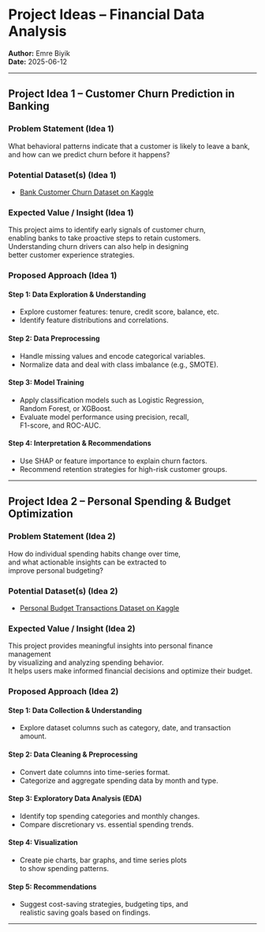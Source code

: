 # Project Ideas – Financial Data Analysis

**Author:** Emre Biyik  
**Date:** 2025-06-12

---

## Project Idea 1 – Customer Churn Prediction in Banking

### Problem Statement (Idea 1)

What behavioral patterns indicate that a customer is likely to leave a bank,  
and how can we predict churn before it happens?

### Potential Dataset(s) (Idea 1)

- [Bank Customer Churn Dataset on Kaggle](https://www.kaggle.com/datasets/barelydedicated/bank-customer-churn-modeling)

### Expected Value / Insight (Idea 1)

This project aims to identify early signals of customer churn,  
enabling banks to take proactive steps to retain customers.  
Understanding churn drivers can also help in designing  
better customer experience strategies.

### Proposed Approach (Idea 1)

#### Step 1: Data Exploration & Understanding

- Explore customer features: tenure, credit score, balance, etc.  
- Identify feature distributions and correlations.

#### Step 2: Data Preprocessing

- Handle missing values and encode categorical variables.  
- Normalize data and deal with class imbalance (e.g., SMOTE).

#### Step 3: Model Training

- Apply classification models such as Logistic Regression,  
  Random Forest, or XGBoost.  
- Evaluate model performance using precision, recall,  
  F1-score, and ROC-AUC.

#### Step 4: Interpretation & Recommendations

- Use SHAP or feature importance to explain churn factors.  
- Recommend retention strategies for high-risk customer groups.

---

## Project Idea 2 – Personal Spending & Budget Optimization

### Problem Statement (Idea 2)

How do individual spending habits change over time,  
and what actionable insights can be extracted to  
improve personal budgeting?

### Potential Dataset(s) (Idea 2)

- [Personal Budget Transactions Dataset on Kaggle](https://www.kaggle.com/datasets/ismetsemedov/personal-budget-transactions-dataset)

### Expected Value / Insight (Idea 2)

This project provides meaningful insights into personal finance management  
by visualizing and analyzing spending behavior.  
It helps users make informed financial decisions and optimize their budget.

### Proposed Approach (Idea 2)

#### Step 1: Data Collection & Understanding

- Explore dataset columns such as category, date, and transaction amount.

#### Step 2: Data Cleaning & Preprocessing

- Convert date columns into time-series format.  
- Categorize and aggregate spending data by month and type.

#### Step 3: Exploratory Data Analysis (EDA)

- Identify top spending categories and monthly changes.  
- Compare discretionary vs. essential spending trends.

#### Step 4: Visualization

- Create pie charts, bar graphs, and time series plots  
  to show spending patterns.

#### Step 5: Recommendations

- Suggest cost-saving strategies, budgeting tips, and  
  realistic saving goals based on findings.

---
